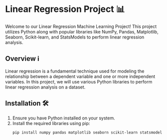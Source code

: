 # Linear Regression Project 📊

Welcome to our Linear Regression Machine Learning Project! This project utilizes Python along with popular libraries like NumPy, Pandas, Matplotlib, Seaborn, Scikit-learn, and StatsModels to perform linear regression analysis.

## Overview ℹ️

Linear regression is a fundamental technique used for modeling the relationship between a dependent variable and one or more independent variables. In this project, we will use various Python libraries to perform linear regression analysis on a dataset.

## Installation 🛠️

1. Ensure you have Python installed on your system.
2. Install the required libraries using pip:
   ```bash
   pip install numpy pandas matplotlib seaborn scikit-learn statsmodels

